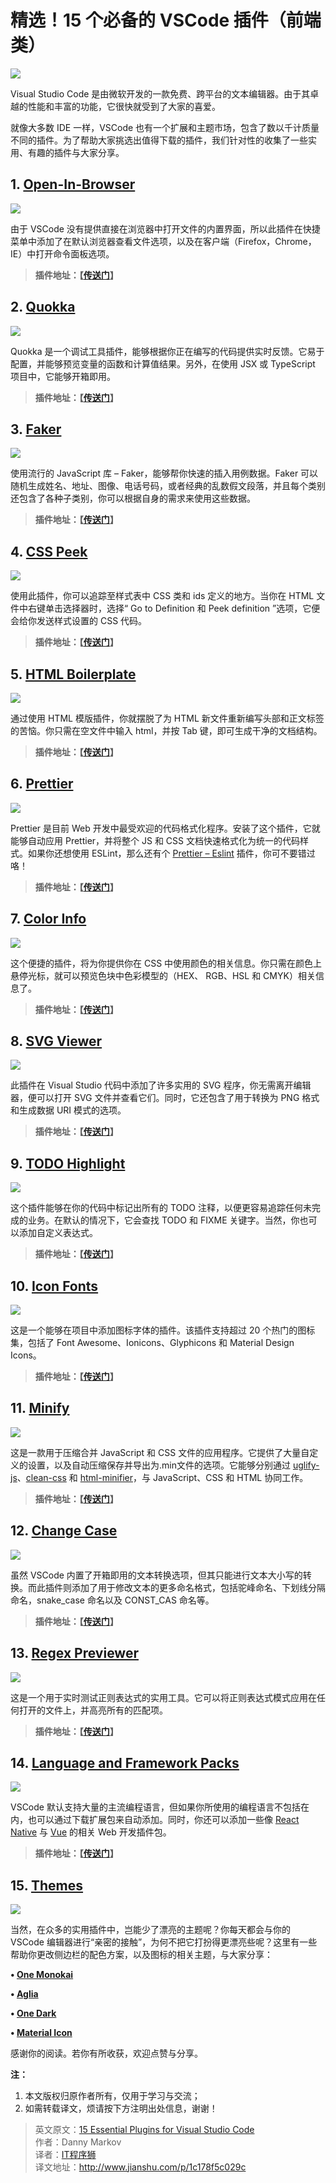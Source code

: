 # 精选！15 个必备的 VSCode 插件（前端类）

![](https://pic1.zhimg.com/v2-e964b7b6a95ef9b766407b334167dd4a_b.jpg)

Visual Studio Code 是由微软开发的一款免费、跨平台的文本编辑器。由于其卓越的性能和丰富的功能，它很快就受到了大家的喜爱。

就像大多数 IDE 一样，VSCode 也有一个扩展和主题市场，包含了数以千计质量不同的插件。为了帮助大家挑选出值得下载的插件，我们针对性的收集了一些实用、有趣的插件与大家分享。

## **1.** **[Open-In-Browser](http:https://marketplace.visualstudio.com/items?itemName=coderfee.open-html-in-browser)**

![](https://pic4.zhimg.com/v2-c513d019fa13631a4b6b33b26f8ce9c9_b.jpg)

由于 VSCode 没有提供直接在浏览器中打开文件的内置界面，所以此插件在快捷菜单中添加了在默认浏览器查看文件选项，以及在客户端（Firefox，Chrome，IE）中打开命令面板选项。

> **插件地址：【[传送门](http:https://marketplace.visualstudio.com/items?itemName=coderfee.open-html-in-browser)】**

## **2.** **[Quokka](http:https://quokkajs.com/)**

![](https://pic3.zhimg.com/v2-c11fc60026741f6575f9f610f91eb811_b.jpg)

Quokka 是一个调试工具插件，能够根据你正在编写的代码提供实时反馈。它易于配置，并能够预览变量的函数和计算值结果。另外，在使用 JSX 或 TypeScript 项目中，它能够开箱即用。

> **插件地址：【[传送门](http:https://quokkajs.com/)】**

## **3.** **[Faker](http:https://marketplace.visualstudio.com/items?itemName=deerawan.vscode-faker)**

![](https://pic3.zhimg.com/v2-06dcb08125539bc0f827e064c3a84eb5_b.jpg)

使用流行的 JavaScript 库 – Faker，能够帮你快速的插入用例数据。Faker 可以随机生成姓名、地址、图像、电话号码，或者经典的乱数假文段落，并且每个类别还包含了各种子类别，你可以根据自身的需求来使用这些数据。

> **插件地址：【[传送门](http:https://marketplace.visualstudio.com/items?itemName=deerawan.vscode-faker)】**

## **4.** **[CSS Peek](http:https://marketplace.visualstudio.com/items?itemName=pranaygp.vscode-css-peek)**

![](https://pic1.zhimg.com/v2-88a0cb1393b72125829c183fc0c08795_b.jpg)

使用此插件，你可以追踪至样式表中 CSS 类和 ids 定义的地方。当你在 HTML 文件中右键单击选择器时，选择“ Go to Definition 和 Peek definition ”选项，它便会给你发送样式设置的 CSS 代码。

> **插件地址：【[传送门](http:https://marketplace.visualstudio.com/items?itemName=pranaygp.vscode-css-peek)】**

## **5.** **[HTML Boilerplate](http:https://marketplace.visualstudio.com/items?itemName=sidthesloth.html5-boilerplate)**

![](https://pic1.zhimg.com/v2-e9ee4dbe0cf797d6380cc4f3cf0b8d71_b.jpg)

通过使用 HTML 模版插件，你就摆脱了为 HTML 新文件重新编写头部和正文标签的苦恼。你只需在空文件中输入 html，并按 Tab 键，即可生成干净的文档结构。

> **插件地址：【[传送门](http:https://marketplace.visualstudio.com/items?itemName=sidthesloth.html5-boilerplate)】**

## **6.** **[Prettier](http:https://marketplace.visualstudio.com/items?itemName=esbenp.prettier-vscode)**

![](https://pic2.zhimg.com/v2-d65f7c96c6492f36e853e8ee74b85cae_b.jpg)

Prettier 是目前 Web 开发中最受欢迎的代码格式化程序。安装了这个插件，它就能够自动应用 Prettier，并将整个 JS 和 CSS 文档快速格式化为统一的代码样式。如果你还想使用 ESLint，那么还有个 [Prettier – Eslint](http:https://marketplace.visualstudio.com/items?itemName=RobinMalfait.prettier-eslint-vscode) 插件，你可不要错过咯！

> **插件地址：【[传送门](http:https://marketplace.visualstudio.com/items?itemName=esbenp.prettier-vscode)】**

## **7.** **[Color Info](http:https://marketplace.visualstudio.com/items?itemName=bierner.color-info)**

![](https://pic2.zhimg.com/v2-99996c18fc05faaba4f8fd94963c7e10_b.jpg)

这个便捷的插件，将为你提供你在 CSS 中使用颜色的相关信息。你只需在颜色上悬停光标，就可以预览色块中色彩模型的（HEX、 RGB、HSL 和 CMYK）相关信息了。

> **插件地址：【[传送门](http:https://marketplace.visualstudio.com/items?itemName=bierner.color-info)】**

## **8.** **[SVG Viewer](http:https://marketplace.visualstudio.com/items?itemName=cssho.vscode-svgviewer)**

![](https://pic3.zhimg.com/v2-d3bacd36935ada20b32effbd57220a59_b.jpg)

此插件在 Visual Studio 代码中添加了许多实用的 SVG 程序，你无需离开编辑器，便可以打开 SVG 文件并查看它们。同时，它还包含了用于转换为 PNG 格式和生成数据 URI 模式的选项。

> **插件地址：【[传送门](http:https://marketplace.visualstudio.com/items?itemName=cssho.vscode-svgviewer)】**

## **9.** **[TODO Highlight](http:https://marketplace.visualstudio.com/items?itemName=wayou.vscode-todo-highlight)**

![](https://pic3.zhimg.com/v2-b1151848d7fa3fd436f132694d5eaa21_b.jpg)

这个插件能够在你的代码中标记出所有的 TODO 注释，以便更容易追踪任何未完成的业务。在默认的情况下，它会查找 TODO 和 FIXME 关键字。当然，你也可以添加自定义表达式。

> **插件地址：【[传送门](http:https://marketplace.visualstudio.com/items?itemName=wayou.vscode-todo-highlight)】**

## **10.** **[Icon Fonts](http:https://marketplace.visualstudio.com/items?itemName=idleberg.icon-fonts)**

![](https://pic1.zhimg.com/v2-52bd95eb3067d3ee8f6f4c2f4234a60c_b.jpg)

这是一个能够在项目中添加图标字体的插件。该插件支持超过 20 个热门的图标集，包括了 Font Awesome、Ionicons、Glyphicons 和 Material Design Icons。

> **插件地址：【[传送门](http:https://marketplace.visualstudio.com/items?itemName=idleberg.icon-fonts)】**

## **11.** **[Minify](http:https://marketplace.visualstudio.com/items?itemName=HookyQR.minify)**

![](https://pic2.zhimg.com/v2-8553d4be2627064e3ada30ea24ae394d_b.jpg)

这是一款用于压缩合并 JavaScript 和 CSS 文件的应用程序。它提供了大量自定义的设置，以及自动压缩保存并导出为.min文件的选项。它能够分别通过 [uglify-js](http:http://lisperator.net/uglifyjs/)、[clean-css](http:https://github.com/jakubpawlowicz/clean-css) 和 [html-minifier](http:http://kangax.github.io/html-minifier/)，与 JavaScript、CSS 和 HTML 协同工作。

> **插件地址：【[传送门](http:https://marketplace.visualstudio.com/items?itemName=HookyQR.minify)】**

## **12.** **[Change Case](http:https://marketplace.visualstudio.com/items?itemName=wmaurer.change-case)**

![](https://pic2.zhimg.com/v2-79d8cd77a87dd90152310c252aee0c3e_b.jpg)

虽然 VSCode 内置了开箱即用的文本转换选项，但其只能进行文本大小写的转换。而此插件则添加了用于修改文本的更多命名格式，包括驼峰命名、下划线分隔命名，snake_case 命名以及 CONST_CAS 命名等。

> **插件地址：【[传送门](http:https://marketplace.visualstudio.com/items?itemName=wmaurer.change-case)】**

## **13.** **[Regex Previewer](http:https://marketplace.visualstudio.com/items?itemName=chrmarti.regex)**

![](https://pic1.zhimg.com/v2-5cebcf4b363f195dfb298c380f3857c2_b.jpg)

这是一个用于实时测试正则表达式的实用工具。它可以将正则表达式模式应用在任何打开的文件上，并高亮所有的匹配项。

> **插件地址：【[传送门](http:https://marketplace.visualstudio.com/items?itemName=chrmarti.regex)】**

## **14.** **[Language and Framework Packs](http:https://marketplace.visualstudio.com/search?target=VSCode&category=Languages&sortBy=Downloads)**

![](https://pic3.zhimg.com/v2-61c1b02fef05b56c118de668e157cf15_b.jpg)

VSCode 默认支持大量的主流编程语言，但如果你所使用的编程语言不包括在内，也可以通过下载扩展包来自动添加。同时，你还可以添加一些像 [React Native](http:https://marketplace.visualstudio.com/items?itemName=vsmobile.vscode-react-native) 与 [Vue](http:https://marketplace.visualstudio.com/items?itemName=hollowtree.vue-snippets) 的相关 Web 开发插件包。

> **插件地址：【[传送门](http:https://marketplace.visualstudio.com/search?target=VSCode&category=Languages&sortBy=Downloads)】**

## **15.** **[Themes](http:https://marketplace.visualstudio.com/search?target=VSCode&category=Themes&sortBy=Downloads)**

![](https://pic4.zhimg.com/v2-23f9c3f5dc1c7b9e294c7576d37dea76_b.jpg)

当然，在众多的实用插件中，岂能少了漂亮的主题呢？你每天都会与你的 VSCode 编辑器进行“亲密的接触”，为何不把它打扮得更漂亮些呢？这里有一些帮助你更改侧边栏的配色方案，以及图标的相关主题，与大家分享：

**• [One Monokai](http:https://marketplace.visualstudio.com/items?itemName=azemoh.one-monokai)**

**• [Aglia](http:https://marketplace.visualstudio.com/items?itemName=whtsky.agila-theme)**

**• [One Dark](http:https://marketplace.visualstudio.com/items?itemName=azemoh.theme-onedark)**

**• [Material Icon](http:https://marketplace.visualstudio.com/items?itemName=PKief.material-icon-theme)**

感谢你的阅读。若你有所收获，欢迎点赞与分享。

**注：**

1.  本文版权归原作者所有，仅用于学习与交流；
2.  如需转载译文，烦请按下方注明出处信息，谢谢！

> 英文原文：[15 Essential Plugins for Visual Studio Code](http:https://tutorialzine.com/2017/06/15-essential-plugins-for-visual-studio-code)  
> 作者：Danny Markov  
> 译者：[IT程序狮](http:http://weibo.com/itlion114/)  
> 译文地址：[<span>http://www.</span><span>jianshu.com/p/1c178f5c0</span><span>29c</span><span></span>](http:http://www.jianshu.com/p/1c178f5c029c)
